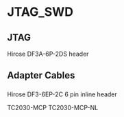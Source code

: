 # JTAG_SWD

## JTAG

Hirose DF3A-6P-2DS header

## Adapter Cables

###

Hirose DF3-6EP-2C 6 pin inline header

TC2030-MCP
TC2030-MCP-NL